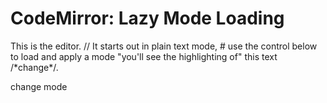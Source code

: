 CodeMirror: Lazy Mode Loading
=============================

This is the editor. // It starts out in plain text mode, \# use the control below to load and apply a mode "you'll see the highlighting of" this text /\*change\*/.

change mode
